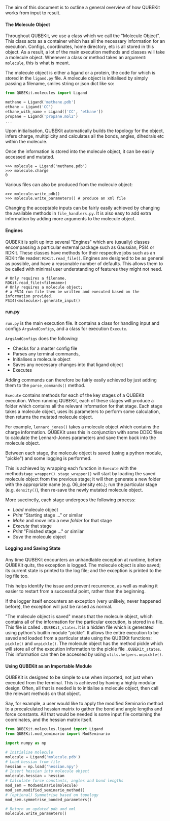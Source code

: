 The aim of this document is to outline a general overview of how QUBEKit works from input to result.

#### The Molecule Object

Throughout QUBEKit, we use a class which we call the "Molecule Object".
This class acts as a container which has all the necessary information for an execution.
Configs, coordinates, home directory, etc is all stored in this object.
As a result, a lot of the main execution methods and classes will take a molecule object.
Whenever a class or method takes an argument: `molecule`, this is what is meant.

The molecule object is either a ligand or a protein, the code for which is stored in the `ligand.py` file.
A molecule object is initialised by simply passing a filename, smiles string or json dict like so:
```python
from QUBEKit.molecules import Ligand

methane = Ligand('methane.pdb')
ethane = Ligand('CC')
ethane_with_name = Ligand(['CC', 'ethane'])
propane = Ligand('propane.mol2')
...
```

    
Upon initialisation, QUBEKit automatically builds the topology for the object, infers charge, multiplicity
and calculates all the bonds, angles, dihedrals etc within the molecule.

Once the information is stored into the molecule object, it can be easily accessed and mutated.

    >>> molecule = Ligand('methane.pdb')
    >>> molecule.charge
    0

Various files can also be produced from the molecule object:

    >>> molecule.write_pdb()
    >>> molecule.write_parameters() # produce an xml file
    
Changing the acceptable inputs can be fairly easily achieved by changing the available methods in `file_handlers.py`.
It is also easy to add extra information by adding more arguments to the molecule object. 

#### Engines

QUBEKit is split up into several "Engines" which are (usually) classes encompassing a particular external package such as Gaussian, PSI4 or RDKit.
These classes have methods for their respective jobs such as an RDKit file reader: `RDKit.read_file()`.
Engines are designed to be as general as possible, and have a reasonable number of defaults.
This allows them to be called with minimal user understanding of features they might not need.
    
    # Only requires a filename.
    RDKit.read_file(<filename>)
    # Only requires a molecule object;
    # a PSI4 run file then be written and executed based on the information provided.
    PSI4(<molecule>).generate_input()

#### run.py

`run.py` is the main execution file. It contains a class for handling input and configs `ArgsAndConfigs`,
and a class for execution `Execute`. 

`ArgsAndConfigs` does the following:

* Checks for a master config file
* Parses any terminal commands,
* Initialises a molecule object
* Saves any necessary changes into that ligand object
* Executes 

Adding commands can therefore be fairly easily achieved by just adding them to the `parse_commands()` method.

`Execute` contains methods for each of the key stages of a QUBEKit execution.
When running QUBEKit, each of these stages will produce a folder which contains all the relevant information for that stage.
Each stage takes a molecule object, uses its parameters to perform some calculation, then returns the mutated molecule object.

For example, `lennard_jones()` takes a molecule object which contains the charge information.
QUBEKit uses this in conjunction with some DDEC files to calculate the Lennard-Jones parameters and save them back into the molecule object.

Between each stage, the molecule object is saved (using a python module, "pickle") and some logging is performed.

This is achieved by wrapping each function in `Execute` with the method`stage_wrapper()`.
`stage_wrapper()` will start by loading the saved molecule object from the previous stage;
it will then generate a new folder with the appropriate name (e.g. 06_density etc.);
run the particular stage (e.g. `density()`), then re-save the newly mutated molecule object.

More succinctly, each stage undergoes the following process:

* *Load* molecule object
* *Print* "Starting stage ..." or similar
* *Make* and *move* into a new *folder* for that stage
* *Execute* that stage
* *Print* "Finished stage ..." or similar
* *Save* the molecule object

#### Logging and Saving State

Any time QUBEKit encounters an unhandlable exception at runtime, before QUBEKit quits, the exception is logged. 
The molecule object is also saved; its current state is printed to the log file;
and the exception is printed to the log file too. 

This helps identify the issue and prevent recurrence, as well as making it easier to restart from a successful point, rather than the beginning.

If the logger itself encounters an exception (very unlikely, never happened before), the exception will just be raised as normal.

"The molecule object is saved" means that the molecule object, which contains all of the information
for the particular execution, is stored in a file. This file is called `.QUBEKit_states`.
It is a hidden file which is generated using python's builtin module "pickle".
It allows the entire execution to be saved and loaded from a particular state using the QUBEKit functions:
`pickle()` and `unpickle()`.
The molecule object has the method pickle which will store all of the execution information to the pickle file `.QUBEKit_states`.
This information can then be accessed by using `utils.helpers.unpickle()`.  

#### Using QUBEKit as an Importable Module

QUBEKit is designed to be simple to use when imported, not just when executed from the terminal.
This is achieved by having a highly modular design.
Often, all that is needed is to initialise a molecule object, then call the relevant methods on that object.

Say, for example, a user would like to apply the modified Seminario method to a precalculated hessian matrix to gather the bond and angle lengths and force constants.
All that would be needed is some input file containing the coordinates, and the hessian matrix itself.

```python
from QUBEKit.molecules.ligand import Ligand
from QUBEKit.mod_seminario import ModSeminario

import numpy as np

# Initialise molecule
molecule = Ligand('molecule.pdb')
# Load hessian from file
hessian = np.load('hessian.npy')
# Insert hessian into molecule object
molecule.hessian = hessian
# Calculate force constants, angles and bond lengths
mod_sem = ModSeminario(molecule)
mod_sem.modified_seminario_method()
# (optional) Symmetrise based on topology
mod_sem.symmetrise_bonded_parameters()

# Return an updated pdb and xml
molecule.write_parameters()
```
